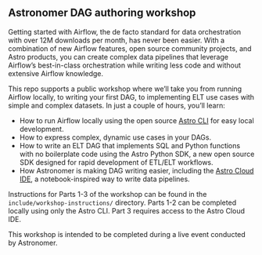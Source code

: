 ## Astronomer DAG authoring workshop

Getting started with Airflow, the de facto standard for data orchestration with over 12M downloads per month, has never been easier. With a combination of new Airflow features, open source community projects, and Astro products, you can create complex data pipelines that leverage Airflow’s best-in-class orchestration while writing less code and without extensive Airflow knowledge.

This repo supports a public workshop where we’ll take you from running Airflow locally, to writing your first DAG, to implementing ELT use cases with simple and complex datasets. In just a couple of hours, you’ll learn:

- How to run Airflow locally using the open source [Astro CLI](https://docs.astronomer.io/astro/cli/overview) for easy local development.
- How to express complex, dynamic use cases in your DAGs.
- How to write an ELT DAG that implements SQL and Python functions with no boilerplate code using the Astro Python SDK, a new open source SDK designed for rapid development of ETL/ELT workflows.
- How Astronomer is making DAG writing easier, including the [Astro Cloud IDE](https://docs.astronomer.io/astro/cloud-ide), a notebook-inspired way to write data pipelines.

Instructions for Parts 1-3 of the workshop can be found in the `include/workshop-instructions/` directory. Parts 1-2 can be completed locally using only the Astro CLI. Part 3 requires access to the Astro Cloud IDE. 

This workshop is intended to be completed during a live event conducted by Astronomer.

